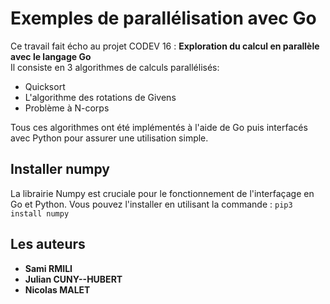 # Exemples de parallélisation avec Go
Ce travail fait écho au projet CODEV 16 : **Exploration du calcul en parallèle avec le langage Go**  
Il consiste en 3 algorithmes de calculs parallélisés:
  - Quicksort
  - L'algorithme des rotations de Givens
  - Problème à N-corps

Tous ces algorithmes ont été implémentés à l'aide de Go puis interfacés avec Python pour assurer une utilisation simple.

## Installer numpy
La librairie Numpy est cruciale pour le fonctionnement de l'interfaçage en Go et Python. 
Vous pouvez l'installer en utilisant la commande : `pip3 install numpy`


## Les auteurs
* **Sami RMILI** 
* **Julian CUNY--HUBERT** 
* **Nicolas MALET** 
